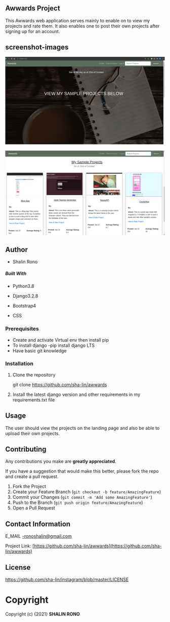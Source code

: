 ## Awwards Project
This Awwards web application serves mainly to enable on to view my projects and rate them. It also enables one to post their own projects after signing up for an account. 

## screenshot-images
<img src="./static/images/landing.png"> <br><br>
<img src="./static/images/land2.png">

## Author 
* Shalin Rono

##### Built With

- Python3.8 

- Django3.2.8

- Bootstrap4

- CSS

### Prerequisites
* Create and activate Virtual env then install pip
* To install django -pip install django LTS
* Have basic git knowledge

### Installation

1. Clone the repository
   
   git clone https://github.com/sha-lin/awwards

2. Install the latest django version and other requirements in my requirements.txt file


## Usage

The user should view the projects on the landing page and also be able to upload their own projects.


## Contributing
Any contributions you make are **greatly appreciated**.

If you have a suggestion that would make this better, please fork the repo and create a pull request. 

1. Fork the Project
2. Create your Feature Branch (`git checkout -b feature/AmazingFeature`)
3. Commit your Changes (`git commit -m 'Add some AmazingFeature'`)
4. Push to the Branch (`git push origin feature/AmazingFeature`)
5. Open a Pull Request

## Contact Information
E_MAIL -ronoshalin@gmail.com

Project Link: [https://github.com/sha-lin/awwards](https://github.com/sha-lin/awwards)
## License
https://github.com/sha-lin/instagram/blob/master/LICENSE
# **Copyright**
Copyright (c) {2021} **SHALIN RONO**